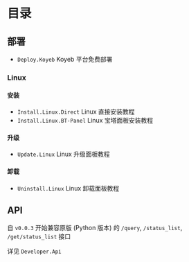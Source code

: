 # 目录

## 部署

- `Deploy.Koyeb` Koyeb 平台免费部署

### Linux

#### 安装

- `Install.Linux.Direct` Linux 直接安装教程
- `Install.Linux.BT-Panel` Linux 宝塔面板安装教程

#### 升级

- `Update.Linux` Linux 升级面板教程

#### 卸载

- `Uninstall.Linux` Linux 卸载面板教程

## API

自 `v0.0.3` 开始兼容原版 (Python 版本) 的 `/query`, `/status_list`, `/get/status_list` 接口

详见 `Developer.Api`